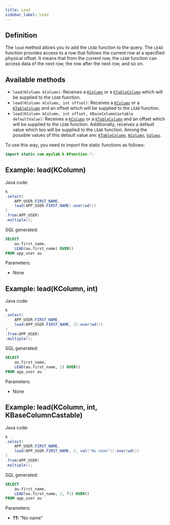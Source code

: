 ```yaml
---
title: Lead
sidebar_label: Lead
---
```


## Definition

The `lead` method allows you to add the `LEAD` function to the query. The `LEAD` function provides access to a row that follows the current row at a specified physical offset. It means that from the current row, the `LEAD` function can access data of the next row, the row after the next row, and so on.

## Available methods

- `lead(KColumn kColumn)`: Receives a [`KColumn`](/docs/misc/select-list-values#2-kcolumn) or a [`KTableColumn`](/docs/misc/select-list-values#1-ktablecolumn) which will be supplied to the `LEAD` function.
- `lead(KColumn kColumn, int offset)`: Receives a [`KColumn`](/docs/misc/select-list-values#2-kcolumn) or a [`KTableColumn`](/docs/misc/select-list-values#1-ktablecolumn) and an offset which will be supplied to the `LEAD` function.
- `lead(KColumn kColumn, int offset, KBaseColumnCastable defaultValue)`: Receives a [`KColumn`](/docs/misc/select-list-values#2-kcolumn) or a [`KTableColumn`](/docs/misc/select-list-values#1-ktablecolumn) and an offset which will be supplied to the `LEAD` function. Additionally, receives a default value which too will be supplied to the `LEAD` function. Among the possible values of this default value are: [`KTableColumn`](/docs/misc/select-list-values#1-ktablecolumn), [`KColumn`](/docs/misc/select-list-values#2-kcolumn), [`Values`](/docs/misc/select-list-values#3-values).

To use this way, you need to import the static functions as follows:

```java
import static com.myzlab.k.KFunction.*;
```

## Example: lead(KColumn)

Java code:

```java
k
.select(
    APP_USER.FIRST_NAME,
    lead(APP_USER.FIRST_NAME).over(wd())
)
.from(APP_USER)
.multiple();
```

SQL generated:

```sql
SELECT
    au.first_name,
    LEAD(au.first_name) OVER()
FROM app_user au
```

Parameters:

- None

## Example: lead(KColumn, int)

Java code:

```java
k
.select(
    APP_USER.FIRST_NAME,
    lead(APP_USER.FIRST_NAME, 2).over(wd())
)
.from(APP_USER)
.multiple();
```

SQL generated:

```sql
SELECT
    au.first_name,
    LEAD(au.first_name, 2) OVER()
FROM app_user au
```

Parameters:

- None

## Example: lead(KColumn, int, KBaseColumnCastable)

Java code:

```java
k
.select(
    APP_USER.FIRST_NAME,
    lead(APP_USER.FIRST_NAME, 2, val("No name")).over(wd())
)
.from(APP_USER)
.multiple();
```

SQL generated:

```sql
SELECT
    au.first_name,
    LEAD(au.first_name, 2, ?1) OVER()
FROM app_user au
```

Parameters:

- **?1:** "No name"